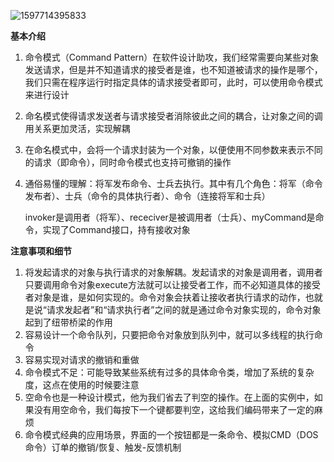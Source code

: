 ![1597714395833](C:\Users\hl2333\AppData\Roaming\Typora\typora-user-images\1597714395833.png)

**基本介绍**

1. 命令模式（Command  Pattern）在软件设计助攻，我们经常需要向某些对象发送请求，但是并不知道请求的接受者是谁，也不知道被请求的操作是哪个，我们只需在程序运行时指定具体的请求接受者即可，此时，可以使用命令模式来进行设计

2. 命名模式使得请求发送者与请求接受者消除彼此之间的耦合，让对象之间的调用关系更加灵活，实现解耦

3. 在命名模式中，会将一个请求封装为一个对象，以便使用不同参数来表示不同的请求（即命令），同时命令模式也支持可撤销的操作

4. 通俗易懂的理解：将军发布命令、士兵去执行。其中有几个角色：将军（命令发布者）、士兵（命令的具体执行者）、命令（连接将军和士兵）

   invoker是调用者（将军）、receciver是被调用者（士兵）、myCommand是命令，实现了Command接口，持有接收对象

**注意事项和细节**

1. 将发起请求的对象与执行请求的对象解耦。发起请求的对象是调用者，调用者只要调用命令对象execute方法就可以让接受者工作，而不必知道具体的接受者对象是谁，是如何实现的。命令对象会扶着让接收者执行请求的动作，也就是说“请求发起者”和“请求执行者”之间的就是通过命令对象实现的，命令对象起到了纽带桥梁的作用
2. 容易设计一个命令队列，只要把命令对象放到队列中，就可以多线程的执行命令
3. 容易实现对请求的撤销和重做
4. 命令模式不足：可能导致某些系统有过多的具体命令类，增加了系统的复杂度，这点在使用的时候要注意
5. 空命令也是一种设计模式，他为我们省去了判空的操作。在上面的实例中，如果没有用空命令，我们每按下一个键都要判空，这给我们编码带来了一定的麻烦
6. 命令模式经典的应用场景，界面的一个按钮都是一条命令、模拟CMD（DOS命令）订单的撤销/恢复、触发-反馈机制























